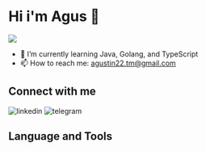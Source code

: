 # Hi i'm Agus 👋





![](https://komarev.com/ghpvc/?username=agustin228)

- 🌱 I’m currently learning Java, Golang, and TypeScript
- 📫 How to reach me: agustin22.tm@gmail.com


## Connect with me
![linkedin](https://user-images.githubusercontent.com/105957099/227708835-cee9cb7f-a4d2-4525-b25c-e38d2689e686.png)
![telegram](https://user-images.githubusercontent.com/105957099/227708848-2d36210a-cd67-4ec3-891d-7bcb4a70fb4a.png)

## Language and Tools

